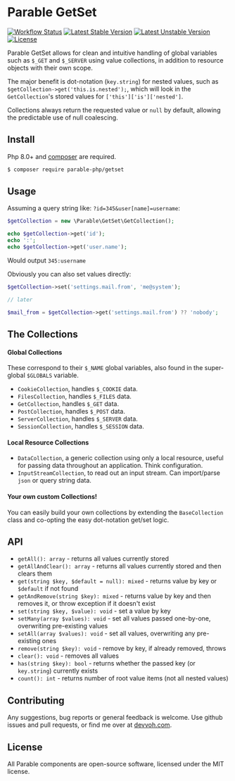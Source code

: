 # Parable GetSet

[![Workflow Status](https://github.com/parable-php/getset/workflows/Tests/badge.svg)](https://github.com/parable-php/getset/actions?query=workflow%3ATests)
[![Latest Stable Version](https://poser.pugx.org/parable-php/getset/v/stable)](https://packagist.org/packages/parable-php/getset)
[![Latest Unstable Version](https://poser.pugx.org/parable-php/getset/v/unstable)](https://packagist.org/packages/parable-php/getset)
[![License](https://poser.pugx.org/parable-php/getset/license)](https://packagist.org/packages/parable-php/getset)

Parable GetSet allows for clean and intuitive handling of global variables such as `$_GET` and `$_SERVER` using value
collections, in addition to resource objects with their own scope.

The major benefit is dot-notation (`key.string`) for nested values, such as `$getCollection->get('this.is.nested');`, which will
look in the `GetCollection`'s stored values for `['this']['is']['nested']`.

Collections always return the requested value or `null` by default, allowing the predictable use of null coalescing.

## Install

Php 8.0+ and [composer](https://getcomposer.org) are required.

```bash
$ composer require parable-php/getset
```

## Usage

Assuming a query string like: `?id=345&user[name]=username`:

```php
$getCollection = new \Parable\GetSet\GetCollection();

echo $getCollection->get('id');
echo ':';
echo $getCollection->get('user.name');
```

Would output `345:username`

Obviously you can also set values directly:

```php
$getCollection->set('settings.mail.from', 'me@system');

// later

$mail_from = $getCollection->get('settings.mail.from') ?? 'nobody';
```

## The Collections

#### Global Collections
These correspond to their `$_NAME` global variables, also found in the super-global `$GLOBALS` variable.

- `CookieCollection`, handles `$_COOKIE` data.
- `FilesCollection`, handles `$_FILES` data.
- `GetCollection`, handles `$_GET` data.
- `PostCollection`, handles `$_POST` data.
- `ServerCollection`, handles `$_SERVER` data.
- `SessionCollection`, handles `$_SESSION` data.

#### Local Resource Collections

- `DataCollection`, a generic collection using only a local resource, useful for passing data throughout an application. Think configuration.
- `InputStreamCollection`, to read out an input stream. Can import/parse `json` or query string data.

#### Your own custom Collections!

You can easily build your own collections by extending the `BaseCollection` class and co-opting the easy
dot-notation get/set logic. 

## API

- `getAll(): array` - returns all values currently stored
- `getAllAndClear(): array` - returns all values currently stored and then clears them
- `get(string $key, $default = null): mixed` - returns value by key or `$default` if not found
- `getAndRemove(string $key): mixed` - returns value by key and then removes it, or throw exception if it doesn't exist
- `set(string $key, $value): void` - set a value by key
- `setMany(array $values): void` - set all values passed one-by-one, overwriting pre-existing values
- `setAll(array $values): void` - set all values, overwriting any pre-existing ones
- `remove(string $key): void` - remove by key, if already removed, throws
- `clear(): void` - removes all values
- `has(string $key): bool` - returns whether the passed key (or `key.string`) currently exists
- `count(): int` - returns number of root value items (not all nested values)

## Contributing

Any suggestions, bug reports or general feedback is welcome. Use github issues and pull requests, or find me over at [devvoh.com](https://devvoh.com).

## License

All Parable components are open-source software, licensed under the MIT license.
